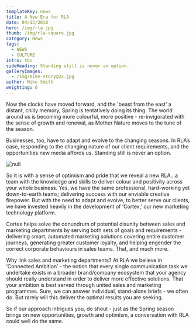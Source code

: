 ```yaml
---
templateKey: news
title: A New Era for RLA
date: 04/13/2018
hero: /img/rla.jpg
thumb: /img/rla-square.jpg
category: News
tags:
  - NEWS
  - CULTURE
intro: tbc
sideHeading: Standing still is never an option.
galleryImages:
  - /img/mike-story@2x.jpg
author: Mike Smith
weighting: 0
---
```


Now the clocks have moved forward, and the 'beast from the east’ a distant, chilly memory, Spring is tentatively doing its thing. The world around us is becoming more colourful, more positive - re-invigorated with the sense of growth and renewal, as Mother Nature moves to the tune of the season.

Businesses, too, have to adapt and evolve to the changing seasons. In RLA’s case, responding to the changing nature of our client requirements, and the opportunities new media affords us. Standing still is never an option.

![null](/img/mike-story@2x.jpg)

So it is with a sense of optimism and pride that we reveal a new RLA…a team with the knowledge and skills to deliver colour and positivity across your whole business. Yes, we have the same professional, hard-working yet down-to-earth teams; delivering success with our enviable creative firepower. But with the need to adapt and evolve, to better serve our clients, we have invested heavily in the development of ‘Cortex,’ our new marketing technology platform.

Cortex helps solve the conundrum of potential disunity between sales and marketing departments by serving both sets of goals and requirements - delivering smart, automated marketing solutions covering entire customer journeys, generating greater customer loyalty, and helping engender the correct corporate behaviours in sales teams. That, and much more.

Why link sales and marketing departments? At RLA we believe in ‘Connected Ambition’ - the notion that every single communication task we undertake exists in a broader brand/company ecosystem that your agency should really understand in order to deliver more effective solutions. That your ambition is best served through united sales and marketing programmes. Sure, we can answer individual, stand-alone briefs - we often do. But rarely will this deliver the optimal results you are seeking.

So if our approach intrigues you, do shout - just as the Spring season brings on new opportunities, growth and optimism, a conversation with RLA could well do the same.
